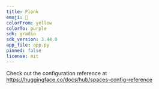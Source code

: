 ```yaml
---
title: Plonk
emoji: 👀
colorFrom: yellow
colorTo: purple
sdk: gradio
sdk_version: 3.44.0
app_file: app.py
pinned: false
license: mit
---
```


Check out the configuration reference at https://huggingface.co/docs/hub/spaces-config-reference

